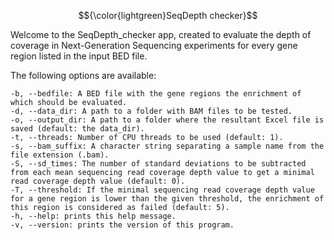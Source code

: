 $${\color{lightgreen}SeqDepth checker}$$

Welcome to the SeqDepth_checker app, created to evaluate the depth of coverage in Next-Generation Sequencing experiments for every gene region listed in the input BED file. 

The following options are available:

	-b, --bedfile: A BED file with the gene regions the enrichment of which should be evaluated.
	-d, --data_dir: A path to a folder with BAM files to be tested.
	-o, --output_dir: A path to a folder where the resultant Excel file is saved (default: the data_dir).
	-t, --threads: Number of CPU threads to be used (default: 1).
	-s, --bam_suffix: A character string separating a sample name from the file extension (.bam).
	-S, --sd_times: The number of standard deviations to be subtracted from each mean sequencing read coverage depth value to get a minimal read coverage depth value (default: 0).
	-T, --threshold: If the minimal sequencing read coverage depth value for a gene region is lower than the given threshold, the enrichment of this region is considered as failed (default: 5).
	-h, --help: prints this help message.
	-v, --version: prints the version of this program.
